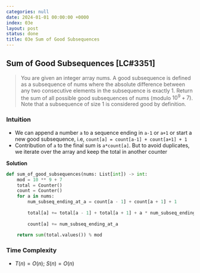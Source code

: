 ```yaml
---
categories: null
date: 2024-01-01 00:00:00 +0000
index: 03e
layout: post
status: done
title: 03e Sum of Good Subsequences
---
```


## Sum of Good Subsequences [LC#3351]
> You are given an integer array nums. A good subsequence is defined as a subsequence of nums where the absolute difference between any two consecutive elements in the subsequence is exactly 1. Return the sum of all possible good subsequences of nums (modulo  $10^9 + 7$). Note that a subsequence of size 1 is considered good by definition.

### Intuition

- We can append a number `a` to a sequence ending in `a-1` or `a+1` or start a new good subsequence, i.e,  `count[a] = count[a-1] + count[a+1] + 1`
- Contribution of `a` to the final sum is `a*count[a]`. But to avoid duplicates, we iterate over the array and keep the total in another counter

**Solution**

```python
def sum_of_good_subsequences(nums: List[int]) -> int:
    mod = 10 ** 9 + 7
    total = Counter()
    count = Counter()
    for a in nums:
        num_subseq_ending_at_a = count[a - 1] + count[a + 1] + 1
        
        total[a] += total[a - 1] + total[a + 1] + a * num_subseq_ending_at_a
        
        count[a] += num_subseq_ending_at_a
        
    return sum(total.values()) % mod
```

### Time Complexity
- $T(n) = O(n)$; $S(n) = O(n)$